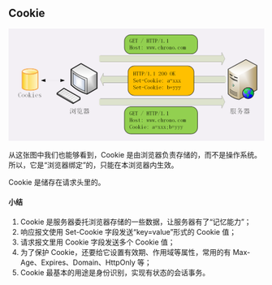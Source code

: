 
## Cookie

![Cookie 的工作过程](images/6.png)

从这张图中我们也能够看到，Cookie 是由浏览器负责存储的，而不是操作系统。所以，它是“浏览器绑定”的，只能在本浏览器内生效。

Cookie 是储存在请求头里的。

#### 小结

1. Cookie 是服务器委托浏览器存储的一些数据，让服务器有了“记忆能力”；
2. 响应报文使用 Set-Cookie 字段发送“key=value”形式的 Cookie 值；
3. 请求报文里用 Cookie 字段发送多个 Cookie 值；
4. 为了保护 Cookie，还要给它设置有效期、作用域等属性，常用的有 Max-Age、Expires、Domain、HttpOnly 等；
5. Cookie 最基本的用途是身份识别，实现有状态的会话事务。